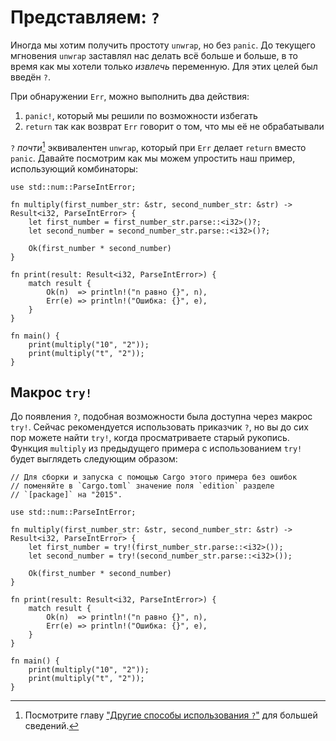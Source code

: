 # Представляем: `?`

Иногда мы хотим получить простоту `unwrap`, но без 
`panic`. До текущего мгновения `unwrap` 
заставлял нас делать всё больше и больше, в то время как мы 
хотели только *извлечь* переменную. Для этих целей был 
введён `?`.

При обнаружении `Err`, можно выполнить два действия:

1. `panic!`, который мы решили по возможности избегать 
2. `return` так как возврат `Err` говорит о том, что мы её не обрабатывали

`?` *почти*[^†] эквивалентен
`unwrap`, который при `Err` делает 
`return` вместо `panic`. Давайте 
посмотрим как мы можем упростить наш пример, использующий 
комбинаторы:

```rust,editable
use std::num::ParseIntError;

fn multiply(first_number_str: &str, second_number_str: &str) -> Result<i32, ParseIntError> {
    let first_number = first_number_str.parse::<i32>()?;
    let second_number = second_number_str.parse::<i32>()?;

    Ok(first_number * second_number)
}

fn print(result: Result<i32, ParseIntError>) {
    match result {
        Ok(n)  => println!("n равно {}", n),
        Err(e) => println!("Ошибка: {}", e),
    }
}

fn main() {
    print(multiply("10", "2"));
    print(multiply("t", "2"));
}
```

## Макрос `try!`

До появления `?`, подобная возможности 
была доступна через макрос `try!`.
Сейчас рекомендуется использовать приказчик `?`, но 
вы до сих пор можете найти `try!`, когда 
просматриваете старый рукопись. Функция `multiply` из 
предыдущего примера с использованием `try!` будет 
выглядеть следующим образом:

```rust,editable
// Для сборки и запуска с помощью Cargo этого примера без ошибок
// поменяйте в `Cargo.toml` значение поля `edition` разделе 
// `[package]` на "2015".

use std::num::ParseIntError;

fn multiply(first_number_str: &str, second_number_str: &str) -> Result<i32, ParseIntError> {
    let first_number = try!(first_number_str.parse::<i32>());
    let second_number = try!(second_number_str.parse::<i32>());

    Ok(first_number * second_number)
}

fn print(result: Result<i32, ParseIntError>) {
    match result {
        Ok(n)  => println!("n равно {}", n),
        Err(e) => println!("Ошибка: {}", e),
    }
}

fn main() {
    print(multiply("10", "2"));
    print(multiply("t", "2"));
}
```

[^†]: Посмотрите главу ["Другие способы использования `?`"](../multiple_error_types/reenter_question_mark.md) для большей сведений.
